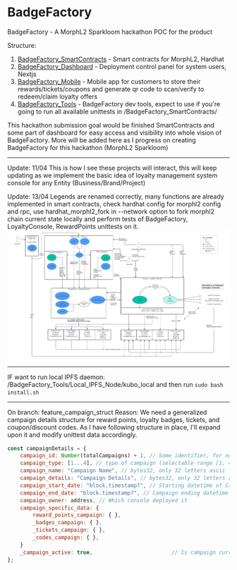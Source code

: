 # BadgeFactory

BadgeFactory - A MorphL2 Sparkloom hackathon POC for the product

Structure:

1. [BadgeFactory_SmartContracts](/BadgeFactory_SmartContracts/README.md) - Smart contracts for MorphL2, Hardhat
2. [BadgeFactory_Dashboard](/BadgeFactory_Dashboard/README.md) - Deployment control panel for system users, Nextjs
3. [BadgeFactory_Mobile](/BadgeFactory_Mobile/README.md) - Mobile app for customers to store their rewards/tickets/coupons and generate qr code to scan/verify to redeem/claim loyalty offers
4. [BadgeFactory_Tools](/BadgeFactory_Tools/README.md) - BadgeFactory dev tools, expect to use if you're going to run all available unittests in /BadgeFactory_SmartContracts/

This hackathon submission goal would be finished SmartContracts and some part of dashboard for easy access and visibility into whole vision of BadgeFactory.
More will be added here as I progress on creating BadgeFactory for this hackathon (MorphL2 Sparkloom)

---

Update: 11/04
This is how I see these projects will interact, this will keep updating as we implement the basic idea of loyalty management system console for any Entity (Business/Brand/Project)

Update: 13/04
Legends are renamed correctly, many functions are already implemented in smart contracts, check hardhat config for morphl2 config and rpc, use hardhat_morphl2_fork in --network option to fork morphl2 chain current state locally and perform tests of BadgeFactory, LoyaltyConsole, RewardPoints unittests on it.
![Will be updated periodically throughout](https://github.com/SolDev-HP/BadgeFactory/raw/main/assets/imgs/BadgeFactory-uml-flow.png)

---

IF want to run local IPFS daemon:
/BadgeFactory_Tools/Local_IPFS_Node/kubo_local and then run `sudo bash install.sh`

---

On branch: feature_campaign_struct
Reason: We need a generalized campaign details structure for reward points, loyalty badges, tickets, and coupon/discount codes. As I have following structure in place, I'll expand upon it and modify unittest data accordingly.

```javascript
const campaignDetails = {
    campaign_id: Number(totalCampaigns) + 1, // Some identifier, for now we keep it total+1
    campaign_type: [1...4], // type of campaign (selectable range [1, 4])
    campaign_name: "Campaign Name", // bytes32, only 32 letters ascii
    campaign_details: "Campaign Details", // bytes32, only 32 letters ascii
    campaign_start_date: "block.timestamp?", // Starting datetime of Campaign
    campaign_end_date: "block.timestamp?", // Campaign ending datetime
    campaign_owner: address, // Which console deployed it
    campaign_specific_data: {
        reward_points_campaign: { },
        _badges_campaign: { },
        _tickets_campaign: { },
        _codes_campaign: { },
    }
    _campaign_active: true,                         // Is campaign currently active
};
```
